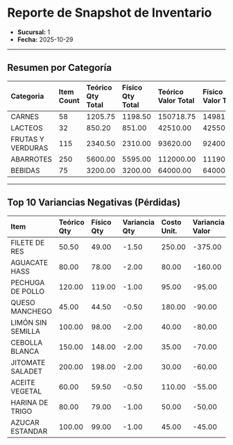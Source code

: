 # Reporte de Snapshot de Inventario

- **Sucursal:** 1
- **Fecha:** 2025-10-29

---

## Resumen por Categoría

| Categoria | Item Count | Teórico Qty Total | Físico Qty Total | Teórico Valor Total | Físico Valor Total | Variancia Valor Total |
| :--- | :--- | :--- | :--- | :--- | :--- | :--- |
| CARNES | 58 | 1205.75 | 1198.50 | 150718.75 | 149812.50 | -906.25 |
| LACTEOS | 32 | 850.20 | 851.00 | 42510.00 | 42550.00 | 40.00 |
| FRUTAS Y VERDURAS | 115 | 2340.50 | 2310.00 | 93620.00 | 92400.00 | -1220.00 |
| ABARROTES | 250 | 5600.00 | 5595.00 | 112000.00 | 111900.00 | -100.00 |
| BEBIDAS | 75 | 3200.00 | 3200.00 | 64000.00 | 64000.00 | 0.00 |

---

## Top 10 Variancias Negativas (Pérdidas)

| Item | Teórico Qty | Físico Qty | Variancia Qty | Costo Unit. | Variancia Valor |
| :--- | :--- | :--- | :--- | :--- | :--- |
| FILETE DE RES | 50.50 | 49.00 | -1.50 | 250.00 | -375.00 |
| AGUACATE HASS | 80.00 | 78.00 | -2.00 | 80.00 | -160.00 |
| PECHUGA DE POLLO | 120.00 | 119.00 | -1.00 | 95.00 | -95.00 |
| QUESO MANCHEGO | 45.00 | 44.50 | -0.50 | 180.00 | -90.00 |
| LIMÓN SIN SEMILLA | 100.00 | 98.00 | -2.00 | 40.00 | -80.00 |
| CEBOLLA BLANCA | 150.00 | 148.00 | -2.00 | 35.00 | -70.00 |
| JITOMATE SALADET | 200.00 | 198.00 | -2.00 | 30.00 | -60.00 |
| ACEITE VEGETAL | 60.00 | 59.50 | -0.50 | 110.00 | -55.00 |
| HARINA DE TRIGO | 80.00 | 79.00 | -1.00 | 50.00 | -50.00 |
| AZUCAR ESTANDAR | 100.00 | 99.00 | -1.00 | 45.00 | -45.00 |

